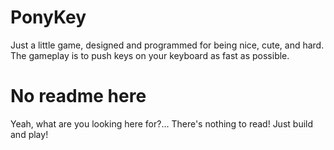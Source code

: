# PonyKey
Just a little game, designed and programmed for being nice, cute, and hard. The gameplay is to push keys on your keyboard as fast as possible.

# No readme here
Yeah, what are you looking here for?... There's nothing to read! Just build and play!
